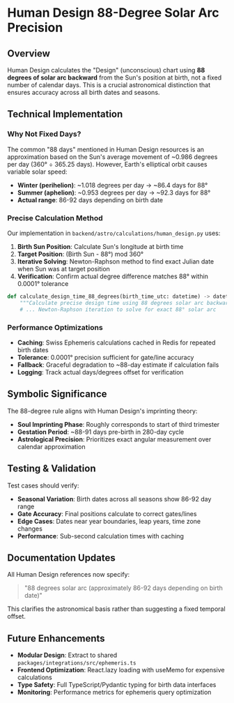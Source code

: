 # Human Design 88-Degree Solar Arc Precision

## Overview

Human Design calculates the "Design" (unconscious) chart using **88 degrees of solar arc backward** from the Sun's position at birth, not a fixed number of calendar days. This is a crucial astronomical distinction that ensures accuracy across all birth dates and seasons.

## Technical Implementation

### Why Not Fixed Days?

The common "88 days" mentioned in Human Design resources is an approximation based on the Sun's average movement of ~0.986 degrees per day (360° ÷ 365.25 days). However, Earth's elliptical orbit causes variable solar speed:

- **Winter (perihelion)**: ~1.018 degrees per day → ~86.4 days for 88°
- **Summer (aphelion)**: ~0.953 degrees per day → ~92.3 days for 88°
- **Actual range**: 86-92 days depending on birth date

### Precise Calculation Method

Our implementation in `backend/astro/calculations/human_design.py` uses:

1. **Birth Sun Position**: Calculate Sun's longitude at birth time
2. **Target Position**: (Birth Sun - 88°) mod 360°  
3. **Iterative Solving**: Newton-Raphson method to find exact Julian date when Sun was at target position
4. **Verification**: Confirm actual degree difference matches 88° within 0.0001° tolerance

```python
def calculate_design_time_88_degrees(birth_time_utc: datetime) -> datetime:
    """Calculate precise design time using 88 degrees solar arc backward"""
    # ... Newton-Raphson iteration to solve for exact 88° solar arc
```

### Performance Optimizations

- **Caching**: Swiss Ephemeris calculations cached in Redis for repeated birth dates
- **Tolerance**: 0.0001° precision sufficient for gate/line accuracy
- **Fallback**: Graceful degradation to ~88-day estimate if calculation fails
- **Logging**: Track actual days/degrees offset for verification

## Symbolic Significance

The 88-degree rule aligns with Human Design's imprinting theory:
- **Soul Imprinting Phase**: Roughly corresponds to start of third trimester
- **Gestation Period**: ~88-91 days pre-birth in 280-day cycle  
- **Astrological Precision**: Prioritizes exact angular measurement over calendar approximation

## Testing & Validation

Test cases should verify:
- **Seasonal Variation**: Birth dates across all seasons show 86-92 day range
- **Gate Accuracy**: Final positions calculate to correct gates/lines
- **Edge Cases**: Dates near year boundaries, leap years, time zone changes
- **Performance**: Sub-second calculation times with caching

## Documentation Updates

All Human Design references now specify:
> "88 degrees solar arc (approximately 86-92 days depending on birth date)"

This clarifies the astronomical basis rather than suggesting a fixed temporal offset.

## Future Enhancements

- **Modular Design**: Extract to shared `packages/integrations/src/ephemeris.ts`
- **Frontend Optimization**: React.lazy loading with useMemo for expensive calculations  
- **Type Safety**: Full TypeScript/Pydantic typing for birth data interfaces
- **Monitoring**: Performance metrics for ephemeris query optimization
